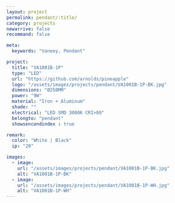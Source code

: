 ```yaml
---
layout: project
permalink: pendant/:title/
category: projects
newarrive: false
recommand: false

meta:
  keywords: "Vaneey, Pendant"

project:
  title: "VA1001B-1P"
  type: "LED"
  url: "https://github.com/arnolds/pineapple"
  logo: "/assets/images/projects/pendant/VA1001B-1P-BK.jpg"
  dimensions: "Ø250MM"
  power: "9W"
  material: "Iron + Aluminum"
  shade: ""
  electrical: "LED SMD 3000K CRI>80"
  belongto: "pendant"
  showsencondindex : true

remark:
  color: "White | Black"
  ip: "20"

images:
  - image:
    url: "/assets/images/projects/pendant/VA1001B-1P-BK.jpg"
    alt: "VA1001B-1P-BK"
  - image:
    url: "/assets/images/projects/pendant/VA1001B-1P-WH.jpg"
    alt: "VA1001B-1P-WH"
---
```

